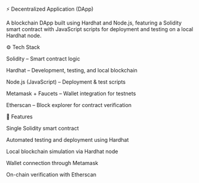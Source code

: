 ⚡ Decentralized Application (DApp)

A blockchain DApp built using Hardhat and Node.js, featuring a Solidity smart contract with JavaScript scripts for deployment and testing on a local Hardhat node.

⚙️ Tech Stack

Solidity – Smart contract logic

Hardhat – Development, testing, and local blockchain

Node.js (JavaScript) – Deployment & test scripts

Metamask + Faucets – Wallet integration for testnets

Etherscan – Block explorer for contract verification

🚀 Features

Single Solidity smart contract

Automated testing and deployment using Hardhat

Local blockchain simulation via Hardhat node

Wallet connection through Metamask

On-chain verification with Etherscan
